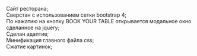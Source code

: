 Сайт ресторана;  
Сверстан с использованием сетки bootstrap 4;  
По нажатию на кнопку BOOK YOUR TABLE открывается модальное окно сделанное на jquery;  
Сделан адаптив;   
Минификация главного файла css;  
Сжатие картинок;   
